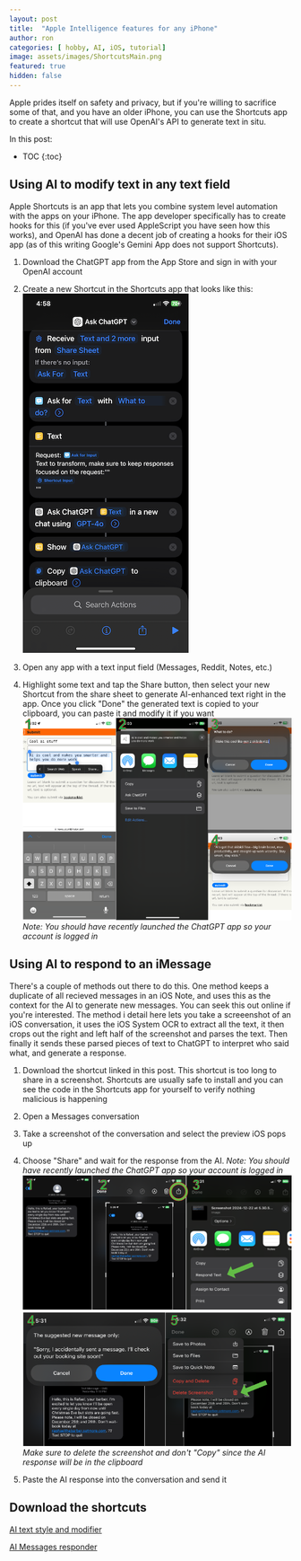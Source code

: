 ```yaml
---
layout: post
title:  "Apple Intelligence features for any iPhone"
author: ron
categories: [ hobby, AI, iOS, tutorial]
image: assets/images/ShortcutsMain.png
featured: true
hidden: false
---
```


Apple prides itself on safety and privacy, but if you're willing to sacrifice some of that, and you have an older iPhone, you can use the Shortcuts app to create a shortcut that will use OpenAI's API to generate text in situ. 

In this post:
* TOC
{:toc}

## Using AI to modify text in any text field

Apple Shortcuts is an app that lets you combine system level automation with the apps on your iPhone. The app developer specifically has to create hooks for this (if you've ever used AppleScript you have seen how this works), and OpenAI has done a decent job of creating a hooks for their iOS app (as of this writing Google's Gemini App does not support Shortcuts).

1. Download the ChatGPT app from the App Store and sign in with your OpenAI account

1. Create a new Shortcut in the Shortcuts app that looks like this:
![Shortcut Setup](/assets/images/ShortcutsSettings1.png)

1. Open any app with a text input field (Messages, Reddit, Notes, etc.)

1. Highlight some text and tap the Share button, then select your new Shortcut from the share sheet to generate AI-enhanced text right in the app. Once you click "Done" the generated text is copied to your clipboard, you can paste it and modify it if you want
![Asking ChatGPT](/assets/images/ShortcutsUse1.png)
*Note: You should have recently launched the ChatGPT app so your account is logged in*


## Using AI to respond to an iMessage
There's a couple of methods out there to do this. One method keeps a duplicate of all recieved messages in an iOS Note, and uses this as the context for the AI to generate new messages. You can seek this out online if you're interested. The method i detail here lets you take a screeenshot of an iOS conversation, it uses the iOS System OCR to extract all the text, it then crops out the right and left half of the screenshot and parses the text. Then finally it sends these parsed pieces of text to ChatGPT to interpret who said what, and generate a response.

1. Download the shortcut linked in this post. This shortcut is too long to share in a screenshot. Shortcuts are usually safe to install and you can see the code in the Shortcuts app for yourself to verify nothing malicious is happening

1. Open a Messages conversation

1. Take a screenshot of the conversation and select the preview iOS pops up

1. Choose "Share" and wait for the response from the AI.
*Note: You should have recently launched the ChatGPT app so your account is logged in*
![Shortcut Usage Messages](/assets/images/ShortcutsUse2s1.png)
![Shortcut Usage Messages2](/assets/images/ShortcutsUse2s2.png)
*Make sure to delete the screenshot and don't "Copy" since the AI response will be in the clipboard*

1. Paste the AI response into the conversation and send it

## Download the shortcuts

[AI text style and modifier](https://www.icloud.com/shortcuts/09e5549a74a7490993647d58a3cbc72c)

[AI Messages responder](https://www.icloud.com/shortcuts/17899ad80a1d467ea269f9365d06de58)

